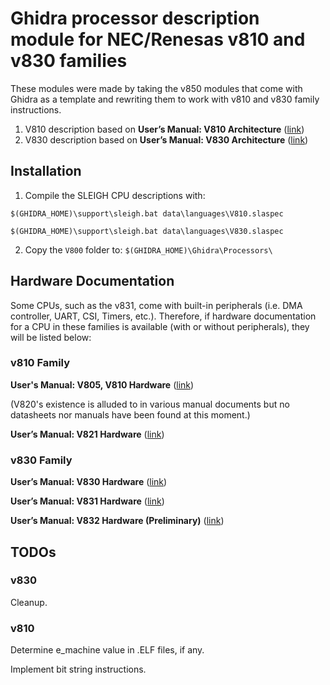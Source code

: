 # Ghidra processor description module for NEC/Renesas v810 and v830 families
These modules were made by taking the v850 modules that come with Ghidra as a template and rewriting them to work with v810 and v830 family instructions.
1. V810 description based on **User’s Manual: V810 Architecture** ([link](https://files.virtual-boy.com/download/978644/u10082ej1v0um00.pdf))
2. V830 description based on **User’s Manual: V830 Architecture** ([link](https://www.renesas.com/us/en/document/mat/v830tm-hardware))
## Installation

1. Compile the SLEIGH CPU descriptions with:

`$(GHIDRA_HOME)\support\sleigh.bat data\languages\V810.slaspec`

`$(GHIDRA_HOME)\support\sleigh.bat data\languages\V830.slaspec`

2. Copy the `V800` folder to:
`$(GHIDRA_HOME)\Ghidra\Processors\`
## Hardware Documentation
Some CPUs, such as the v831, come with built-in peripherals (i.e. DMA controller, UART, CSI, Timers, etc.). Therefore, if hardware documentation for a CPU in these families is available (with or without peripherals), they will be listed below:
### v810 Family
**User's Manual: V805, V810 Hardware** ([link](http://goliathindustries.com/vb/download/cpu/U10661EJ5V0UM00.pdf))

(V820's existence is alluded to in various manual documents but no datasheets nor manuals have been found at this moment.)

**User’s Manual: V821 Hardware** ([link](https://www.renesas.com/us/en/document/mah/v821tm-hardware))
### v830 Family
 **User’s Manual: V830 Hardware** ([link](https://www.renesas.com/us/en/document/mat/v830tm-hardware))

 **User’s Manual: V831 Hardware** ([link](https://www.renesas.com/us/en/document/mat/v831tm-hardware))

 **User’s Manual: V832 Hardware (Preliminary)** ([link](https://www.renesas.com/us/en/document/mah/v832tm-hardware-preliminary))
## TODOs
### v830

Cleanup.

### v810
Determine e_machine value in .ELF files, if any.

Implement bit string instructions.



